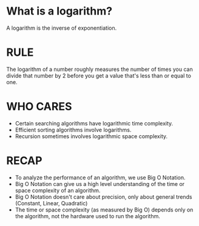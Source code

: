 # What is a logarithm?

A logarithm is the inverse of exponentiation.

# RULE

The logarithm of a number roughly measures the number
of times you can divide that number by 2 before you get
a value that's less than or equal to one.

# WHO CARES

- Certain searching algorithms have logarithmic time
  complexity.
- Efficient sorting algorithms involve logarithms.
- Recursion sometimes involves logarithmic
  space complexity.

# RECAP

- To analyze the performance of an algorithm, we use
  Big O Notation.
- Big O Notation can give us a high level understanding
  of the time or space complexity of an algorithm.
- Big O Notation doesn't care about precision, only
  about general trends (Constant, Linear, Quadratic)
- The time or space complexity (as measured by Big O)
  depends only on the algorithm, not the hardware used
  to run the algorithm.
